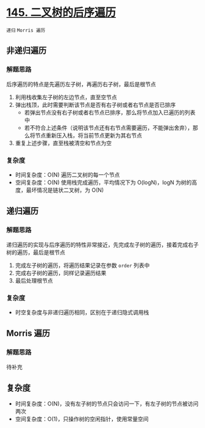 # [145. 二叉树的后序遍历](https://leetcode-cn.com/problems/binary-tree-postorder-traversal/solution/er-cha-shu-de-hou-xu-bian-li-by-leetcode-solution/)

`递归` `Morris 遍历`

## 非递归遍历

### 解题思路

后序遍历的特点是先遍历左子树，再遍历右子树，最后是根节点

1. 利用栈收集左子树的左边节点，直至空节点
2. 弹出栈顶，此时需要判断该节点是否有右子树或者右节点是否已排序
    - 若弹出节点没有右子树或者右节点已排序，那么将节点加入已遍历的列表中
    - 若不符合上述条件（说明该节点还有右节点需要遍历，不能弹出舍弃），那么将节点重新压入栈，将当前节点更新为其右节点
3. 重复上述步骤，直至栈被清空和节点为空

### 复杂度

- 时间复杂度：O(N) 遍历二叉树的每一个节点
- 空间复杂度：O(N) 使用栈完成遍历，平均情况下为 O(logN)，logN 为树的高度，最坏情况是链状二叉树，为 O(N)

## 递归遍历

### 解题思路

递归遍历的实现与后序遍历的特性非常接近，先完成左子树的遍历，接着完成右子树的遍历，最后是根节点

1. 完成左子树的遍历，将遍历结果记录在参数 `order` 列表中
2. 完成右子树的遍历，同样记录遍历结果
3. 最后处理根节点

### 复杂度

- 时空复杂度与非递归遍历相同，区别在于递归隐式调用栈

## Morris 遍历

### 解题思路

待补充

## 复杂度

- 时间复杂度：O(N)，没有左子树的节点只会访问一下，有左子树的节点被访问两次
- 空间复杂度：O(1)，只操作树的空闲指针，使用常量空间


